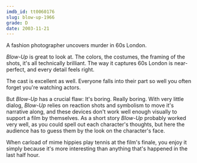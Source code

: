 ```yaml
---
imdb_id: tt0060176
slug: blow-up-1966
grade: D
date: 2003-11-21
---
```


A fashion photographer uncovers murder in 60s London.

_Blow-Up_ is great to look at. The colors, the costumes, the framing of the shots, it's all technically brilliant. The way it captures 60s London is near-perfect, and every detail feels right.

The cast is excellent as well. Everyone falls into their part so well you often forget you're watching actors.

But _Blow-Up_ has a crucial flaw: It's boring. Really boring. With very little dialog, _Blow-Up_ relies on reaction shots and symbolism to move it's narrative along, and these devices don't work well enough visually to support a film by themselves. As a short story _Blow-Up_ probably worked very well, as you could spell out each character's thoughts, but here the audience has to guess them by the look on the character's face.

When carload of mime hippies play tennis at the film's finale, you enjoy it simply because it's more interesting than anything that's happened in the last half hour.
